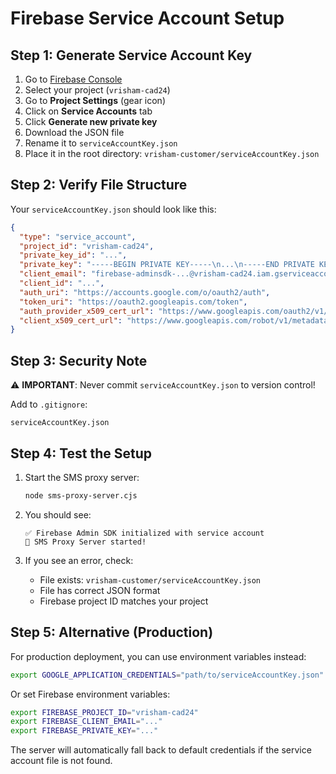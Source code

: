 # Firebase Service Account Setup

## Step 1: Generate Service Account Key

1. Go to [Firebase Console](https://console.firebase.google.com/)
2. Select your project (`vrisham-cad24`)
3. Go to **Project Settings** (gear icon)
4. Click on **Service Accounts** tab
5. Click **Generate new private key**
6. Download the JSON file
7. Rename it to `serviceAccountKey.json`
8. Place it in the root directory: `vrisham-customer/serviceAccountKey.json`

## Step 2: Verify File Structure

Your `serviceAccountKey.json` should look like this:

```json
{
  "type": "service_account",
  "project_id": "vrisham-cad24",
  "private_key_id": "...",
  "private_key": "-----BEGIN PRIVATE KEY-----\n...\n-----END PRIVATE KEY-----\n",
  "client_email": "firebase-adminsdk-...@vrisham-cad24.iam.gserviceaccount.com",
  "client_id": "...",
  "auth_uri": "https://accounts.google.com/o/oauth2/auth",
  "token_uri": "https://oauth2.googleapis.com/token",
  "auth_provider_x509_cert_url": "https://www.googleapis.com/oauth2/v1/certs",
  "client_x509_cert_url": "https://www.googleapis.com/robot/v1/metadata/x509/firebase-adminsdk-...%40vrisham-cad24.iam.gserviceaccount.com"
}
```

## Step 3: Security Note

⚠️ **IMPORTANT**: Never commit `serviceAccountKey.json` to version control!

Add to `.gitignore`:
```
serviceAccountKey.json
```

## Step 4: Test the Setup

1. Start the SMS proxy server:
   ```bash
   node sms-proxy-server.cjs
   ```

2. You should see:
   ```
   ✅ Firebase Admin SDK initialized with service account
   🚀 SMS Proxy Server started!
   ```

3. If you see an error, check:
   - File exists: `vrisham-customer/serviceAccountKey.json`
   - File has correct JSON format
   - Firebase project ID matches your project

## Step 5: Alternative (Production)

For production deployment, you can use environment variables instead:

```bash
export GOOGLE_APPLICATION_CREDENTIALS="path/to/serviceAccountKey.json"
```

Or set Firebase environment variables:
```bash
export FIREBASE_PROJECT_ID="vrisham-cad24"
export FIREBASE_CLIENT_EMAIL="..."
export FIREBASE_PRIVATE_KEY="..."
```

The server will automatically fall back to default credentials if the service account file is not found.

